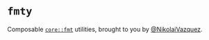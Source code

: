 # `fmty`

Composable [`core::fmt`](https://doc.rust-lang.org/core/fmt/) utilities, brought
to you by [@NikolaiVazquez](https://twitter.com/NikolaiVazquez).
